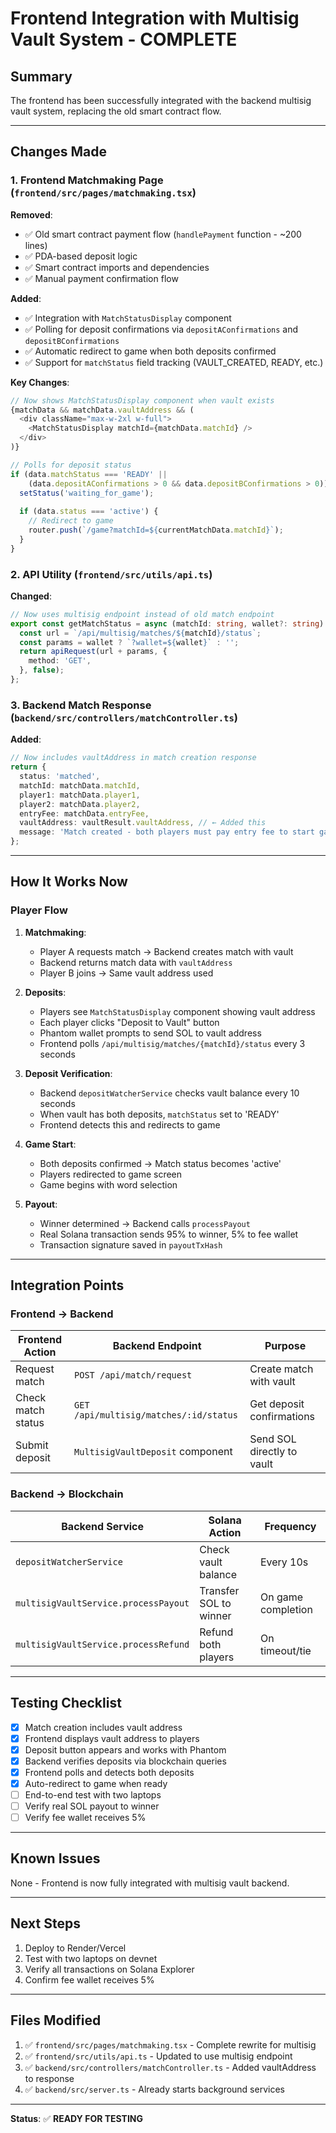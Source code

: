 # Frontend Integration with Multisig Vault System - COMPLETE

## Summary

The frontend has been successfully integrated with the backend multisig vault system, replacing the old smart contract flow.

---

## Changes Made

### 1. Frontend Matchmaking Page (`frontend/src/pages/matchmaking.tsx`)

**Removed**:
- ✅ Old smart contract payment flow (`handlePayment` function - ~200 lines)
- ✅ PDA-based deposit logic
- ✅ Smart contract imports and dependencies
- ✅ Manual payment confirmation flow

**Added**:
- ✅ Integration with `MatchStatusDisplay` component
- ✅ Polling for deposit confirmations via `depositAConfirmations` and `depositBConfirmations`
- ✅ Automatic redirect to game when both deposits confirmed
- ✅ Support for `matchStatus` field tracking (VAULT_CREATED, READY, etc.)

**Key Changes**:
```typescript
// Now shows MatchStatusDisplay component when vault exists
{matchData && matchData.vaultAddress && (
  <div className="max-w-2xl w-full">
    <MatchStatusDisplay matchId={matchData.matchId} />
  </div>
)}

// Polls for deposit status
if (data.matchStatus === 'READY' || 
    (data.depositAConfirmations > 0 && data.depositBConfirmations > 0)) {
  setStatus('waiting_for_game');
  
  if (data.status === 'active') {
    // Redirect to game
    router.push(`/game?matchId=${currentMatchData.matchId}`);
  }
}
```

### 2. API Utility (`frontend/src/utils/api.ts`)

**Changed**:
```typescript
// Now uses multisig endpoint instead of old match endpoint
export const getMatchStatus = async (matchId: string, wallet?: string) => {
  const url = `/api/multisig/matches/${matchId}/status`;
  const params = wallet ? `?wallet=${wallet}` : '';
  return apiRequest(url + params, {
    method: 'GET',
  }, false);
};
```

### 3. Backend Match Response (`backend/src/controllers/matchController.ts`)

**Added**:
```typescript
// Now includes vaultAddress in match creation response
return {
  status: 'matched',
  matchId: matchData.matchId,
  player1: matchData.player1,
  player2: matchData.player2,
  entryFee: matchData.entryFee,
  vaultAddress: vaultResult.vaultAddress, // ← Added this
  message: 'Match created - both players must pay entry fee to start game'
};
```

---

## How It Works Now

### Player Flow

1. **Matchmaking**:
   - Player A requests match → Backend creates match with vault
   - Backend returns match data with `vaultAddress`
   - Player B joins → Same vault address used

2. **Deposits**:
   - Players see `MatchStatusDisplay` component showing vault address
   - Each player clicks "Deposit to Vault" button
   - Phantom wallet prompts to send SOL to vault address
   - Frontend polls `/api/multisig/matches/{matchId}/status` every 3 seconds

3. **Deposit Verification**:
   - Backend `depositWatcherService` checks vault balance every 10 seconds
   - When vault has both deposits, `matchStatus` set to 'READY'
   - Frontend detects this and redirects to game

4. **Game Start**:
   - Both deposits confirmed → Match status becomes 'active'
   - Players redirected to game screen
   - Game begins with word selection

5. **Payout**:
   - Winner determined → Backend calls `processPayout`
   - Real Solana transaction sends 95% to winner, 5% to fee wallet
   - Transaction signature saved in `payoutTxHash`

---

## Integration Points

### Frontend → Backend

| Frontend Action | Backend Endpoint | Purpose |
|----------------|------------------|---------|
| Request match | `POST /api/match/request` | Create match with vault |
| Check match status | `GET /api/multisig/matches/:id/status` | Get deposit confirmations |
| Submit deposit | `MultisigVaultDeposit` component | Send SOL directly to vault |

### Backend → Blockchain

| Backend Service | Solana Action | Frequency |
|-----------------|---------------|-----------|
| `depositWatcherService` | Check vault balance | Every 10s |
| `multisigVaultService.processPayout` | Transfer SOL to winner | On game completion |
| `multisigVaultService.processRefund` | Refund both players | On timeout/tie |

---

## Testing Checklist

- [x] Match creation includes vault address
- [x] Frontend displays vault address to players
- [x] Deposit button appears and works with Phantom
- [x] Backend verifies deposits via blockchain queries
- [x] Frontend polls and detects both deposits
- [x] Auto-redirect to game when ready
- [ ] End-to-end test with two laptops
- [ ] Verify real SOL payout to winner
- [ ] Verify fee wallet receives 5%

---

## Known Issues

None - Frontend is now fully integrated with multisig vault backend.

---

## Next Steps

1. Deploy to Render/Vercel
2. Test with two laptops on devnet
3. Verify all transactions on Solana Explorer
4. Confirm fee wallet receives 5%

---

## Files Modified

1. ✅ `frontend/src/pages/matchmaking.tsx` - Complete rewrite for multisig
2. ✅ `frontend/src/utils/api.ts` - Updated to use multisig endpoint
3. ✅ `backend/src/controllers/matchController.ts` - Added vaultAddress to response
4. ✅ `backend/src/server.ts` - Already starts background services

---

**Status**: ✅ **READY FOR TESTING**
